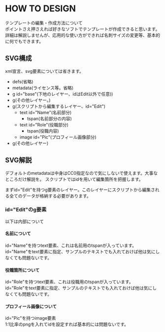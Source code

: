 # HOW TO DESIGN
テンプレートの編集・作成方法について  
ポイントさえ押さえれば好きなソフトでテンプレートが作成できると思います。  
詳細は解説しませんが、応用的な使い方ができれば名刺サイズの変更等、基本的に何でもできます。

## SVG構成
xml宣言、svg要素については省きます。  

* defs(省略)
* metadata(ライセンス等。省略)
* g id="base"(下地のレイヤー、idはEdit以外で任意))
* g(その他レイヤー。)
* g(スクリプトから編集するレイヤー、id="Edit")
  * text id="Name"(名前部分)
    * tspan(名前部分の内容)
  * text id="Role"(役職部分)
    * tspan(役職内容)
  * image id="Pic"(プロフィール画像部分)
* g(その他レイヤー)

## SVG解説
デフォルトのmetadataは中身はCC0指定なので気にしないで使えます。大事なところだけ解説を。
スクリプトではidを用いて編集箇所を把握します。

まずid="Edit"を持つg要素のレイヤー。このレイヤーにスクリプトから編集される全てのデータが格納する必要があります。  

### id="Edit"のg要素
以下は内部について  

#### 名前について
id="Name"を持つtext要素、これは名前用のtspanが入っています。  
id="Name"をtext要素に指定、サンプルのテキストでも入れておけば他は気にしなくても問題ないです。  

#### 役職箇所について
id="Role"を持つtext要素、これは役職用のtspanが入っています。  
id="Role"をtext要素に指定、サンプルのテキストでも入れておけば他は気にしなくても問題ないです。  

#### プロフィール画像について
id="Pic"を持つimage要素  
1:1比率のpngを入れてidを設定すれば基本的には問題ないです。
